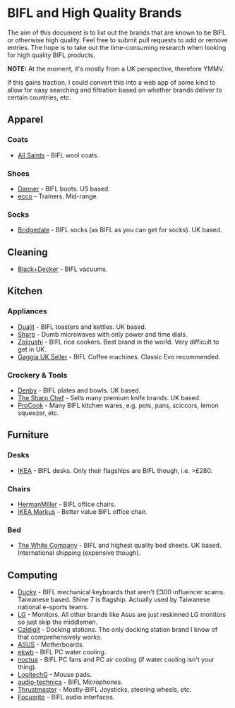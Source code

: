 # BIFL and High Quality Brands

The aim of this document is to list out the brands that are known to be BIFL or otherwise high quality. Feel free to submit pull requests to add or remove entries. The hope is to take out the time-consuming research when looking for high quality BIFL products.

**NOTE:** At the moment, it's mostly from a UK perspective, therefore YMMV.

If this gains traction, I could convert this into a web app of some kind to allow for easy searching and filtration based on whether brands deliver to certain countries, etc.

## Apparel

### Coats

* [All Saints](https://www.allsaints.com/) - BIFL wool coats.

### Shoes

* [Danner](https://global.danner.com/) - BIFL boots. US based.
* [ecco](https://gb.ecco.com/en-GB) - Trainers. Mid-range.

### Socks

* [Bridgedale](https://www.bridgedale.com/) -  BIFL socks (as BIFL as you can get for socks). UK based.

## Cleaning

* [Black+Decker](https://www.blackanddecker.co.uk/) - BIFL vacuums.

## Kitchen

### Appliances

* [Dualit](https://www.dualit.com/) - BIFL toasters and kettles. UK based.
* [Sharp](https://www.sharpconsumer.uk/home-appliances/mg01us) - Dumb microwaves with only power and time dials.
* [Zojirushi](https://www.zojirushi.com/) - BIFL rice cookers. Best brand in the world. Very difficult to get in UK.
* [Gaggia UK Seller](https://www.gaggiadirect.co.uk) - BIFL Coffee machines. Classic Evo recommended.

### Crockery & Tools

* [Denby](https://www.denbypottery.com/) - BIFL plates and bowls. UK based.
* [The Sharp Chef](https://thesharpchef.co.uk) - Sells many premium knife brands. UK based.
* [ProCook](https://www.procook.co.uk/) - Many BIFL kitchen wares, e.g. pots, pans, sciccors, lemon squeezer, etc.

## Furniture

### Desks

* [IKEA](https://www.ikea.com/gb/en/) - BIFL desks. Only their flagships are BIFL though, i.e. >£280.

### Chairs
* [HermanMiller](https://www.hermanmiller.com/en_gb/) - BIFL office chairs.
* [IKEA Markus](https://www.ikea.com/gb/en/p/markus-office-chair-vissle-dark-grey-30261152/) - Better value BIFL office chair.

### Bed
* [The White Company](https://www.thewhitecompany.com/uk/) - BIFL and highest quality bed sheets. UK based. International shipping (expensive though). 

## Computing

* [Ducky](https://www.duckychannel.com.tw/en) - BIFL mechanical keyboards that aren't £300 influencer scams. Taiwanese based. Shine 7 is flagship. Actually used by Taiwanese national e-sports teams.
* [LG](https://www.lg.com/uk/gaming-monitors) - Monitors. All other brands like Asus are just reskinned LG monitors so just skip the middlemen.
* [Caldigit](https://www.caldigit.com/) - Docking stations. The only docking station brand I know of that comprehensively works.
* [ASUS](https://www.asus.com/uk/motherboards-components/motherboards/all-series/) - Motherboards.
* [ekwb](https://www.ekwb.com/) - BIFL PC water cooling.
* [noctua](https://noctua.at/) - BIFL PC fans and PC air cooling (if water cooling isn't your thing).
* [LogitechG](https://www.logitechg.com/en-gb/products/gaming-mouse-pads.html) - Mouse pads.
* [audio-technica](https://www.audio-technica.com/en-gb/) - BIFL Microphones.
* [Thrustmaster](https://www.thrustmaster.com/en-us/homepage/) - Mostly-BIFL Joysticks, steering wheels, etc.
* [Focusrite](https://focusrite.com/en) - BIFL audio interfaces.
